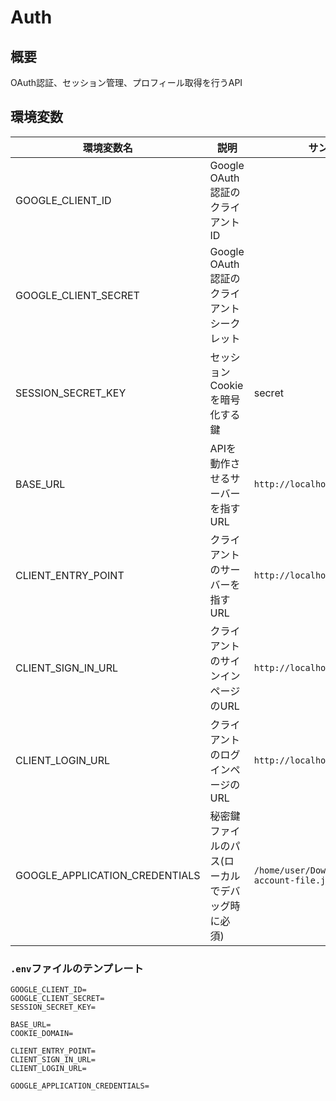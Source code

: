 # Auth

## 概要

OAuth認証、セッション管理、プロフィール取得を行うAPI

## 環境変数

| 環境変数名                     | 説明                                             | サンプル                                         |
| ------------------------------ | ------------------------------------------------ | ------------------------------------------------ |
| GOOGLE_CLIENT_ID               | Google OAuth認証のクライアントID                 |                                                  |
| GOOGLE_CLIENT_SECRET           | Google OAuth認証のクライアントシークレット       |                                                  |
| SESSION_SECRET_KEY             | セッションCookieを暗号化する鍵                   | secret                                           |
| BASE_URL                       | APIを動作させるサーバーを指すURL                 | `http://localhost:8080`                          |
| CLIENT_ENTRY_POINT             | クライアントのサーバーを指すURL                  | `http://localhost:3000`                          |
| CLIENT_SIGN_IN_URL             | クライアントのサインインページのURL              | `http://localhost:3000/signin`                   |
| CLIENT_LOGIN_URL               | クライアントのログインページのURL                | `http://localhost:3000/login`                    |
| GOOGLE_APPLICATION_CREDENTIALS | 秘密鍵ファイルのパス(ローカルでデバッグ時に必須) | `/home/user/Downloads/service-account-file.json` |

### `.env`ファイルのテンプレート

```.env
GOOGLE_CLIENT_ID=
GOOGLE_CLIENT_SECRET=
SESSION_SECRET_KEY=

BASE_URL=
COOKIE_DOMAIN=

CLIENT_ENTRY_POINT=
CLIENT_SIGN_IN_URL=
CLIENT_LOGIN_URL=

GOOGLE_APPLICATION_CREDENTIALS=
```
